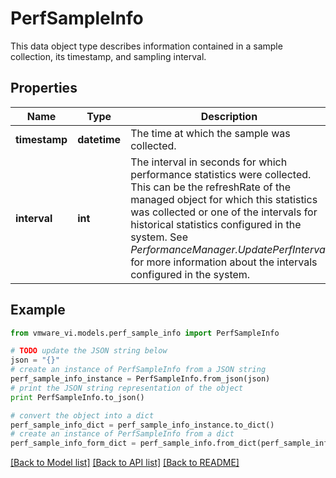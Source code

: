 # PerfSampleInfo

This data object type describes information contained in a sample collection, its timestamp, and sampling interval. 

## Properties
Name | Type | Description | Notes
------------ | ------------- | ------------- | -------------
**timestamp** | **datetime** | The time at which the sample was collected.  | 
**interval** | **int** | The interval in seconds for which performance statistics were collected.  This can be the refreshRate of the managed object for which this statistics was collected or one of the intervals for historical statistics configured in the system. See *PerformanceManager.UpdatePerfInterval* for more information about the intervals configured in the system.  | 

## Example

```python
from vmware_vi.models.perf_sample_info import PerfSampleInfo

# TODO update the JSON string below
json = "{}"
# create an instance of PerfSampleInfo from a JSON string
perf_sample_info_instance = PerfSampleInfo.from_json(json)
# print the JSON string representation of the object
print PerfSampleInfo.to_json()

# convert the object into a dict
perf_sample_info_dict = perf_sample_info_instance.to_dict()
# create an instance of PerfSampleInfo from a dict
perf_sample_info_form_dict = perf_sample_info.from_dict(perf_sample_info_dict)
```
[[Back to Model list]](../README.md#documentation-for-models) [[Back to API list]](../README.md#documentation-for-api-endpoints) [[Back to README]](../README.md)


